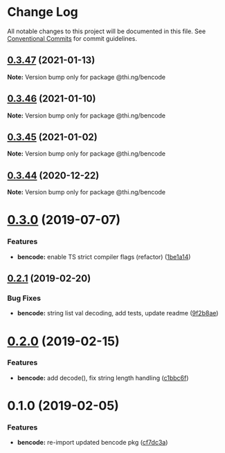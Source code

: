 # Change Log

All notable changes to this project will be documented in this file.
See [Conventional Commits](https://conventionalcommits.org) for commit guidelines.

## [0.3.47](https://github.com/thi-ng/umbrella/compare/@thi.ng/bencode@0.3.46...@thi.ng/bencode@0.3.47) (2021-01-13)

**Note:** Version bump only for package @thi.ng/bencode





## [0.3.46](https://github.com/thi-ng/umbrella/compare/@thi.ng/bencode@0.3.45...@thi.ng/bencode@0.3.46) (2021-01-10)

**Note:** Version bump only for package @thi.ng/bencode





## [0.3.45](https://github.com/thi-ng/umbrella/compare/@thi.ng/bencode@0.3.44...@thi.ng/bencode@0.3.45) (2021-01-02)

**Note:** Version bump only for package @thi.ng/bencode





## [0.3.44](https://github.com/thi-ng/umbrella/compare/@thi.ng/bencode@0.3.43...@thi.ng/bencode@0.3.44) (2020-12-22)

**Note:** Version bump only for package @thi.ng/bencode





# [0.3.0](https://github.com/thi-ng/umbrella/compare/@thi.ng/bencode@0.2.17...@thi.ng/bencode@0.3.0) (2019-07-07)

### Features

* **bencode:** enable TS strict compiler flags (refactor) ([1be1a14](https://github.com/thi-ng/umbrella/commit/1be1a14))

## [0.2.1](https://github.com/thi-ng/umbrella/compare/@thi.ng/bencode@0.2.0...@thi.ng/bencode@0.2.1) (2019-02-20)

### Bug Fixes

* **bencode:** string list val decoding, add tests, update readme ([9f2b8ae](https://github.com/thi-ng/umbrella/commit/9f2b8ae))

# [0.2.0](https://github.com/thi-ng/umbrella/compare/@thi.ng/bencode@0.1.1...@thi.ng/bencode@0.2.0) (2019-02-15)

### Features

* **bencode:** add decode(), fix string length handling ([c1bbc6f](https://github.com/thi-ng/umbrella/commit/c1bbc6f))

# 0.1.0 (2019-02-05)

### Features

* **bencode:** re-import updated bencode pkg ([cf7dc3a](https://github.com/thi-ng/umbrella/commit/cf7dc3a))
